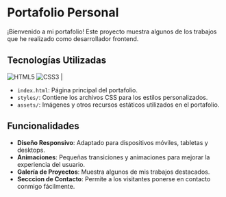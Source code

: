 # Portafolio Personal

¡Bienvenido a mi portafolio! Este proyecto muestra algunos de los trabajos que he realizado como desarrollador frontend.
## Tecnologías Utilizadas

![HTML5](https://img.shields.io/badge/HTML5-E34F26?style=for-the-badge&logo=html5&logoColor=white) 
![CSS3](https://img.shields.io/badge/CSS3-1572B6?style=for-the-badge&logo=css3&logoColor=white) |

- `index.html`: Página principal del portafolio.
- `styles/`: Contiene los archivos CSS para los estilos personalizados.
- `assets/`: Imágenes y otros recursos estáticos utilizados en el portafolio.

## Funcionalidades

- **Diseño Responsivo**: Adaptado para dispositivos móviles, tabletas y desktops.
- **Animaciones**: Pequeñas transiciones y animaciones para mejorar la experiencia del usuario.
- **Galería de Proyectos**: Muestra algunos de mis trabajos destacados.
- **Secccion de Contacto**: Permite a los visitantes ponerse en contacto conmigo fácilmente.
